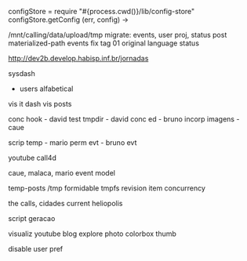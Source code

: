 configStore = require "#{process.cwd()}/lib/config-store"
configStore.getConfig (err, config) ->

/mnt/calling/data/upload/tmp
migrate: events, user proj, status post
materialized-path
events
fix tag 01
original language
status

http://dev2b.develop.habisp.inf.br/jornadas

sysdash
- users alfabetical

vis it dash
vis posts

conc hook - david
test tmpdir - david
conc ed - bruno
incorp imagens - caue

scrip temp - mario
perm evt - bruno
evt


youtube
call4d

caue, malaca, mario
event model


temp-posts
/tmp formidable
tmpfs
revision item concurrency

the calls, cidades
current heliopolis

script geracao

visualiz youtube blog
explore photo colorbox thumb




disable user pref



